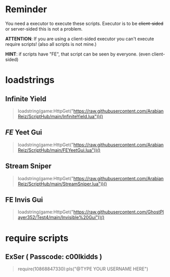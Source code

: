 # Reminder
You need a executor to execute these scripts. Executor is to be ~~client-sided~~ or server-sided this is not a problem.

**ATTENTION**: If you are using a client-sided executor you can't execute require scripts! (also all scripts is not mine.)

**HINT**: if scripts have "FE", that script can be seen by everyone. (even client-sided)

# **loadstrings**

## Infinite Yield
> loadstring(game:HttpGet("https://raw.githubusercontent.com/ArabianReiz/ScriptHub/main/InfiniteYield.lua"))()

## *FE* Yeet Gui
> loadstring(game:HttpGet("https://raw.githubusercontent.com/ArabianReiz/ScriptHub/main/FEYeetGui.lua"))()

## Stream Sniper
> loadstring(game:HttpGet("https://raw.githubusercontent.com/ArabianReiz/ScriptHub/main/StreamSniper.lua"))()

## **FE** Invis Gui
> loadstring(game:HttpGet("https://raw.githubusercontent.com/GhostPlayer352/Test4/main/Invisible%20Gui"))()

# **require scripts**

## ExSer ( Passcode: c00lkidds )
> require(10868847330):pls("@TYPE YOUR USERNAME HERE")
